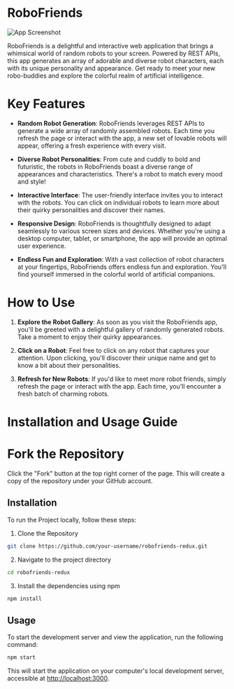 # RoboFriends

![App Screenshot](Robofriends.gif)

RoboFriends is a delightful and interactive web application that brings a whimsical world of random robots to your screen. Powered by REST APIs, this app generates an array of adorable and diverse robot characters, each with its unique personality and appearance. Get ready to meet your new robo-buddies and explore the colorful realm of artificial intelligence.

# Key Features

- **Random Robot Generation**: RoboFriends leverages REST APIs to generate a wide array of randomly assembled robots. Each time you refresh the page or interact with the app, a new set of lovable robots will appear, offering a fresh experience with every visit.

- **Diverse Robot Personalities**: From cute and cuddly to bold and futuristic, the robots in RoboFriends boast a diverse range of appearances and characteristics. There's a robot to match every mood and style!

- **Interactive Interface**: The user-friendly interface invites you to interact with the robots. You can click on individual robots to learn more about their quirky personalities and discover their names.

- **Responsive Design**: RoboFriends is thoughtfully designed to adapt seamlessly to various screen sizes and devices. Whether you're using a desktop computer, tablet, or smartphone, the app will provide an optimal user experience.

- **Endless Fun and Exploration**: With a vast collection of robot characters at your fingertips, RoboFriends offers endless fun and exploration. You'll find yourself immersed in the colorful world of artificial companions.

# How to Use

1. **Explore the Robot Gallery**: As soon as you visit the RoboFriends app, you'll be greeted with a delightful gallery of randomly generated robots. Take a moment to enjoy their quirky appearances.

2. **Click on a Robot**: Feel free to click on any robot that captures your attention. Upon clicking, you'll discover their unique name and get to know a bit about their personalities.

3. **Refresh for New Robots**: If you'd like to meet more robot friends, simply refresh the page or interact with the app. Each time, you'll encounter a fresh batch of charming robots.

# Installation and Usage Guide

# Fork the Repository

Click the "Fork" button at the top right corner of the page. This will create a copy of the repository under your GitHub account.

## Installation

To run the Project locally, follow these steps:

1. Clone the Repository

```bash
git clone https://github.com/your-username/robofriends-redux.git
```

2. Navigate to the project directory

```bash
cd robofriends-redux
```

3. Install the dependencies using npm

```bash
npm install
```

## Usage

To start the development server and view the application, run the following command:

```bash
npm start
```

This will start the application on your computer's local development server, accessible at [http://localhost:3000](http://localhost:3000).
